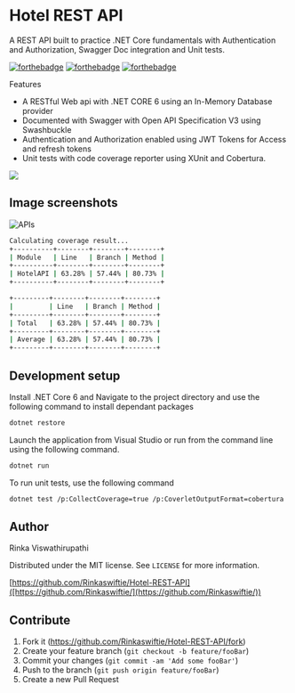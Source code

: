 # Hotel REST API
 A REST API built to practice .NET Core fundamentals with Authentication and Authorization, Swagger Doc integration and Unit tests.

[![forthebadge](https://forthebadge.com/images/badges/made-with-c-sharp.svg)](https://forthebadge.com)
[![forthebadge](https://forthebadge.com/images/badges/built-with-love.svg)](https://forthebadge.com)
[![forthebadge](https://forthebadge.com/images/badges/made-with-typescript.svg)](https://forthebadge.com)


Features
- A RESTful Web api with .NET CORE 6 using an In-Memory Database provider
- Documented with Swagger with Open API Specification V3 using Swashbuckle
- Authentication and Authorization enabled using JWT Tokens for Access and refresh tokens
- Unit tests with code coverage reporter using XUnit and Cobertura.

![](header.png)

## Image screenshots

![APIs](https://user-images.githubusercontent.com/45427686/204125818-250711a6-f561-43be-81e4-73aad4f3e36c.png)
```sh
Calculating coverage result...
+----------+--------+--------+--------+
| Module   | Line   | Branch | Method |
+----------+--------+--------+--------+
| HotelAPI | 63.28% | 57.44% | 80.73% |
+----------+--------+--------+--------+

+---------+--------+--------+--------+
|         | Line   | Branch | Method |
+---------+--------+--------+--------+
| Total   | 63.28% | 57.44% | 80.73% |
+---------+--------+--------+--------+
| Average | 63.28% | 57.44% | 80.73% |
+---------+--------+--------+--------+
```

## Development setup

Install .NET Core 6 and Navigate to the project directory and use the following command to install dependant packages

```sh
dotnet restore
```

Launch the application from Visual Studio or run from the command line using the following command.

```sh
dotnet run
```
To run unit tests, use the following command

```sh
dotnet test /p:CollectCoverage=true /p:CoverletOutputFormat=cobertura
```

## Author

Rinka Viswathirupathi

Distributed under the MIT license. See ``LICENSE`` for more information.

[https://github.com/Rinkaswiftie/Hotel-REST-API]([https://github.com/Rinkaswiftie/](https://github.com/Rinkaswiftie/))

## Contribute

1. Fork it (<https://github.com/Rinkaswiftie/Hotel-REST-API/fork>)
2. Create your feature branch (`git checkout -b feature/fooBar`)
3. Commit your changes (`git commit -am 'Add some fooBar'`)
4. Push to the branch (`git push origin feature/fooBar`)
5. Create a new Pull Request

